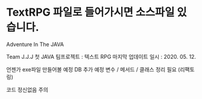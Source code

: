 # TextRPG 파일로 들어가시면 소스파일 있습니다.

Adventure In The JAVA

Team J.J.J
첫 JAVA 팀프로젝트 : 텍스트 RPG
마지막 업데이트 일시 : 2020. 05. 12.

언젠가 exe파일 만들어볼 예정
DB 추가 예정
변수 / 메서드 / 클래스 정리 필요 (리팩토링)

코드 정신없음 주의
 
